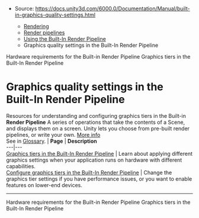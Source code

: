 * Source: https://docs.unity3d.com/6000.0/Documentation/Manual/built-in-graphics-quality-settings.html

  * [Rendering](https://docs.unity3d.com/6000.0/Documentation/Manual/rendering-and-post-processing.html)
  * [Render pipelines](https://docs.unity3d.com/6000.0/Documentation/Manual/render-pipelines.html)
  * [Using the Built-In Render Pipeline](https://docs.unity3d.com/6000.0/Documentation/Manual/built-in-render-pipeline.html)
  * Graphics quality settings in the Built-In Render Pipeline


[](https://docs.unity3d.com/6000.0/Documentation/Manual/RenderTech-HardwareRequirements.html)
Hardware requirements for the Built-in Render Pipeline
[](https://docs.unity3d.com/6000.0/Documentation/Manual/graphics-tiers.html)
Graphics tiers in the Built-In Render Pipeline
# Graphics quality settings in the Built-In Render Pipeline
Resources for understanding and configuring graphics tiers in the Built-in **Render Pipeline** A series of operations that take the contents of a Scene, and displays them on a screen. Unity lets you choose from pre-built render pipelines, or write your own. [More info](https://docs.unity3d.com/6000.0/Documentation/Manual/render-pipelines.html)  
See in [Glossary](https://docs.unity3d.com/6000.0/Documentation/Manual/Glossary.html#Renderpipeline). |
**Page** | **Description**  
---|---  
[Graphics tiers in the Built-In Render Pipeline](https://docs.unity3d.com/6000.0/Documentation/Manual/graphics-tiers.html) | Learn about applying different graphics settings when your application runs on hardware with different capabilities.  
[Configure graphics tiers in the Built-In Render Pipeline](https://docs.unity3d.com/6000.0/Documentation/Manual/graphics-tiers-customize.html) | Change the graphics tier settings if you have performance issues, or you want to enable features on lower-end devices.  
* * *
[](https://docs.unity3d.com/6000.0/Documentation/Manual/RenderTech-HardwareRequirements.html)
Hardware requirements for the Built-in Render Pipeline
[](https://docs.unity3d.com/6000.0/Documentation/Manual/graphics-tiers.html)
Graphics tiers in the Built-In Render Pipeline
